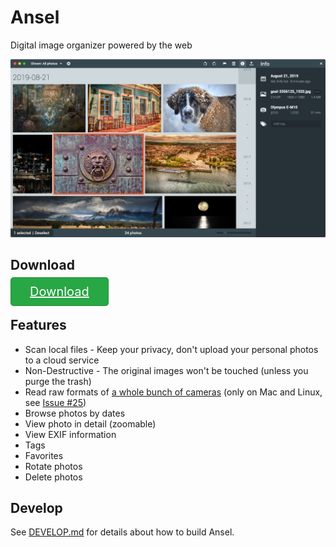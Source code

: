 # Ansel

Digital image organizer powered by the web

![](doc/ansel-screenshot.jpg)

## Download

<a href="https://github.com/ansel-app/ansel/releases" style="font-weigth:bold;font-size:20px;color:white;background:#28a745;padding:10px 30px;border:1px solid rgba(27,31,35,.2);border-radius:5px">Download</a>

## Features

- Scan local files - Keep your privacy, don't upload your personal photos to a cloud service
- Non-Destructive - The original images won't be touched (unless you purge the trash)
- Read raw formats of [a whole bunch of cameras](https://www.libraw.org/supported-cameras) (only on Mac and Linux, see [Issue #25](https://github.com/ansel-app/ansel/issues/25))
- Browse photos by dates
- View photo in detail (zoomable)
- View EXIF information
- Tags
- Favorites
- Rotate photos
- Delete photos

## Develop

See [DEVELOP.md](DEVELOP.md) for details about how to build Ansel.
